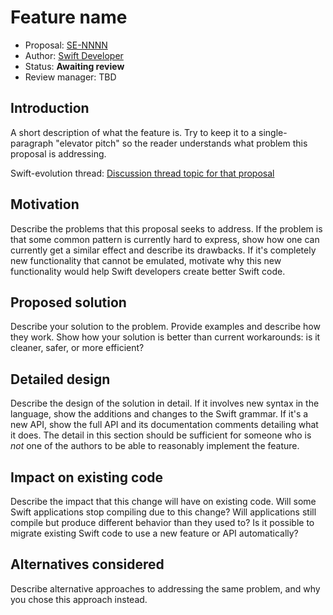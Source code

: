 # Feature name

* Proposal: [SE-NNNN](NNNN-filename.md)
* Author: [Swift Developer](https://github.com/swiftdev)
* Status: **Awaiting review**
* Review manager: TBD

## Introduction

A short description of what the feature is. Try to keep it to a
single-paragraph "elevator pitch" so the reader understands what
problem this proposal is addressing.  

Swift-evolution thread: [Discussion thread topic for that proposal](http://news.gmane.org/gmane.comp.lang.swift.evolution)

## Motivation

Describe the problems that this proposal seeks to address. If the
problem is that some common pattern is currently hard to express, show
how one can currently get a similar effect and describe its
drawbacks. If it's completely new functionality that cannot be
emulated, motivate why this new functionality would help Swift
developers create better Swift code.

## Proposed solution

Describe your solution to the problem. Provide examples and describe
how they work. Show how your solution is better than current
workarounds: is it cleaner, safer, or more efficient?

## Detailed design

Describe the design of the solution in detail. If it involves new
syntax in the language, show the additions and changes to the Swift
grammar. If it's a new API, show the full API and its documentation
comments detailing what it does. The detail in this section should be
sufficient for someone who is *not* one of the authors to be able to
reasonably implement the feature.

## Impact on existing code

Describe the impact that this change will have on existing code. Will some
Swift applications stop compiling due to this change? Will applications still
compile but produce different behavior than they used to? Is it
possible to migrate existing Swift code to use a new feature or API
automatically?

## Alternatives considered

Describe alternative approaches to addressing the same problem, and
why you chose this approach instead.

